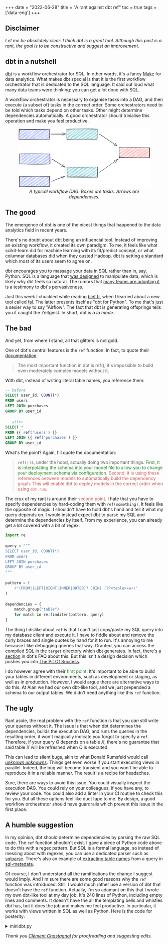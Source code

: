 +++
date = "2022-06-28"
title = "A rant against dbt ref"
toc = true
tags = ['data-eng']
+++

## Disclaimer

*Let me be absolutely clear: I think dbt is a great tool. Although this post is a rant, the goal is to be constructive and suggest an improvement.*

## dbt in a nutshell

[dbt](https://www.getdbt.com/) is a workflow orchestrator for SQL. In other words, it's a fancy [Make](https://www.wikiwand.com/en/Make_(software)) for data analytics. What makes dbt special is that it is the first workflow orchestrator that is dedicated to the SQL language. It said out loud what many data teams were thinking: you can get a lot done with SQL.

A workflow orchestrator is necessary to organise tasks into a DAG, and then execute (a subset of) tasks in the correct order. Some orchestrators need to be told which tasks depend on other tasks. Other might determine dependencies automatically. A good orchestrator should trivialise this operation and make you feel productive.

<div align="center">
<figure >
    <img src="/img/blog/dbt-ref-rant/dag-example.png" style="box-shadow: none;">
    <figcaption><i>A typical workflow DAG. Boxes are tasks. Arrows are dependencies.</i></figcaption>
</figure>
</div>

## The good

The emergence of dbt is one of the nicest things that happened to the data analytics field in recent years.

There's no doubt about dbt being an influencial tool. Instead of improving an existing workflow, it created its own paradigm. To me, it feels like what scikit-learn did for machine learning with its fit/predict concept, or what columnar databases did when they ousted Hadoop. dbt is setting a standard which most of its users seem to agree on.

dbt encourages you to massage your data in SQL rather than in, say, Python. SQL is a language that [was designed](https://www.wikiwand.com/en/SQL) to manipulate data, which is likely why dbt feels so natural. The rumors that [many teams are adopting it](https://www.getdbt.com/blog/next-layer-of-the-modern-data-stack/) is a testimony to dbt's pervasiveness.

Just this week I chuckled while reading [blef.fr](https://www.blef.fr/), when I learned about a new tool called [fal](https://github.com/fal-ai/fal). The latter presents itself as "dbt for Python". To me that's just a sexier way to say "Airflow". The fact that dbt is generating offsprings tells you it caught the Zeitgeist. In short, dbt is *à la mode*.

## The bad

And yet, from where I stand, all that glitters is not gold.

One of dbt's central features is the `ref` function. In fact, to quote their [documentation](https://docs.getdbt.com/reference/dbt-jinja-functions/ref):

> The most important function in dbt is ref(); it's impossible to build even moderately complex models without it.

With dbt, instead of writing literal table names, you reference them:

```sql
-- before
SELECT user_id, COUNT(*)
FROM users
LEFT JOIN purchases
GROUP BY user_id

-- after
SELECT *
FROM {{ ref('users') }}
LEFT JOIN {{ ref('purchases') }}
GROUP BY user_id
```

What's the point? Again, I'll quote the documentation:

> `ref()` is, under the hood, actually doing two important things. <span style="color: forestgreen;">First, it is interpolating the schema into your model file to allow you to change your deployment schema via configuration.</span> <span style="color: indianred;">Second, it is using these references between models to automatically build the dependency graph. This will enable dbt to deploy models in the correct order when using `dbt run`.</span>

The crux of my rant is around their <span style="color: indianred;">second point</span>. I hate that you have to specify dependencies by hard-coding them with `ref(something)`. It feels like the opposite of magic. I shouldn't have to hold dbt's hand and tell it what my query depends on. I would instead expect dbt to parse my SQL and determine the dependencies by itself. From my experience, you can already get a lot covered with a bit of regex:

```py
import re

query = """
SELECT user_id, COUNT(*)
FROM users
LEFT JOIN purchases
GROUP BY user_id
"""

pattern = (
    r'(FROM|(LEFT|RIGHT|INNER|OUTER)? JOIN) (?P<table>\w+)'
)

dependencies = {
    match.group("table")
    for match in re.finditer(pattern, query)
}
```

The thing I dislike about `ref` is that I can't just copy/paste my SQL query into my database client and execute it. I have to fiddle about and remove the curly braces and single quotes by hand for it to run. It's annoying to me because I like debugging queries that way. Granted, you can access the compiled SQL in the `target` directory which dbt generates. In fact, there's [a section](https://docs.getdbt.com/docs/faqs/checking-logs) in dbt's FAQ about this. But this isn't a design decision which pushes you into [The Pit Of Success](https://blog.codinghorror.com/falling-into-the-pit-of-success/).

I do however agree with their <span style="color: forestgreen;">first point</span>. It's important to be able to build your tables in different environments, such as development or staging, as well as in production. However, I would argue there are alternative ways to do this. At Alan we had our own dbt-like tool, and we just prepended a schema to our output tables. We didn't need anything like this `ref` function.

## The ugly

Rant aside, the real problem with the `ref` function is that you *can* still write your queries without it. The issue is that when dbt determines the dependencies, builds the execution DAG, and runs the queries in the resulting order, it won't magically indicate you forgot to specify a `ref`. Therefore, if your query $Q$ depends on a table $X$, there's no guarantee that said table $X$ will be refreshed when $Q$ is executed.

This can lead to silent bugs, akin to what Donald Rumsfeld would call [*unknown unknowns*](https://www.wikiwand.com/en/There_are_known_knowns). Things get even worse if you start executing views in parallel. Indeed, the bug will become transient and you won't be able to reproduce it in a reliable manner. The result is a recipe for headaches.

Sure, there are ways to avoid this issue. You could visually inspect the execution DAG. You could rely on your colleagues, if you have any, to review your code. You could also add a linter in your CI routine to check this for you. But all these options feel like duct tape to me. By design, a good workflow orchestrator should have guardrails which prevent this issue in the first place.

## A humble suggestion

In my opinion, dbt should determine dependencies by parsing the raw SQL code. The `ref` function shouldn't exist. I gave a piece of Python code above to do this with a regex pattern. But SQL is a formal language, so instead of messing about with regexes, you can use a dedicated parser such as [sqlparse](https://github.com/andialbrecht/sqlparse). There's also an example of [extracting table names](https://github.com/macbre/sql-metadata#extracting-tables-from-query) from a query in [sql-metadata](https://github.com/macbre/sql-metadata).

Of course, I don't understand all the ramifications the change I suggest would imply. And I'm sure there are some good reasons why the `ref` function was introduced. Still, I would much rather use a version of dbt that doesn't have the `ref` function. Actually, I'm so adamant on this that I wrote my own dbt-like tool at my day job. It's 240 lines of Python, including empty lines and comments. It doesn't have the all the templating bells and whistles dbt has, but it does the job and makes me feel productive. In particular, it works with views written in SQL as well as Python. Here is the code for posterity:

<details>
  <summary>minidbt.py</summary>

```python
"""

Usage example:

python minidbt.py
python minidbt.py --only view_A --only view_B
python minidbt.py --start view_A
python minidbt.py --end view_B
python minidbt.py --viz

This works for SQL (.sql) as well as Python (.py) views.
The views are assumed to be stored in a views directory.

"""
import abc
import ast
import dataclasses
import importlib
import itertools
import os
import pathlib
import re
import typing

import networkx as nx
import typer
from google.cloud import bigquery


@dataclasses.dataclass
class View(abc.ABC):
    path: pathlib.Path

    def __post_init__(self):
        if not isinstance(self.path, pathlib.Path):
            self.path = pathlib.Path(self.path)

    @property
    def name(self):
        return self.path.stem

    @classmethod
    def from_path(cls, path):
        if path.suffix == ".py":
            return PythonView(path)
        if path.suffix == ".sql":
            return SQLView(path)

    @property
    @abc.abstractmethod
    def dependencies(self) -> typing.Set[str]:
        ...

    @abc.abstractmethod
    def run(self, client):
        ...


class SQLView(View):
    @property
    def query(self):
        return self.path.read_text().rstrip().rstrip(";")

    @property
    def cte_names(self):
        pattern = r'"?(?P<table>\w+)"? AS \('
        return {
            match.group("table")
            for match in re.finditer(pattern, self.query, re.IGNORECASE)
        }

    @classmethod
    def _parse_sql_dependencies(cls, query):
        pattern = (
            r'(FROM|(LEFT|RIGHT|INNER|OUTER)? JOIN) "?(?P<schema>\w+)\.(?P<table>\w+)"?'
        )
        return {
            match.group("table") for match in re.finditer(pattern, query, re.IGNORECASE)
        }

    @property
    def dependencies(self):
        return self._parse_sql_dependencies(self.query)

    def run(self):
        client = bigquery.Client()
        job = client.create_job(
            {
                "query": {
                    "query": self.query,
                    "destinationTable": {
                        "projectId": "carbonfact",
                        "datasetId": "analytics",
                        "tableId": self.name,
                    },
                    "createDisposition": "CREATE_IF_NEEDED",
                    "writeDisposition": "WRITE_TRUNCATE",
                }
            }
        )
        job.result()


class PythonView(View):
    @property
    def dependencies(self):
        def _dependencies():

            code = self.path.read_text()
            for node in ast.walk(ast.parse(code)):
                # pd.read_gbq
                try:
                    if (
                        isinstance(node, ast.Call)
                        and node.func.value.id == "pd"
                        and node.func.attr == "read_gbq"
                    ):
                        yield from SQLView._parse_sql_dependencies(node.args[0].value)
                except AttributeError:
                    pass

                # .query
                try:
                    if isinstance(node, ast.Call) and node.func.attr == "query":
                        yield from SQLView._parse_sql_dependencies(node.args[0].value)
                except AttributeError:
                    pass

        return set(_dependencies())

    def run(self):
        client = bigquery.Client()

        mod = importlib.import_module("views")
        output = getattr(mod, self.name).output

        job_config = bigquery.LoadJobConfig(
            schema=[],
            write_disposition="WRITE_TRUNCATE",
        )

        job = client.load_table_from_dataframe(
            output, f"carbonfact.analytics.{self.name}", job_config=job_config
        )
        job.result()


class DAGOfViews(nx.DiGraph):
    def __init__(self, views: typing.List[View] = None):
        super().__init__(
            (dependency, view.name)
            for view in views or []
            for dependency in view.dependencies
        )
        # Some views have no dependencies but still have to be included
        for view in views or []:
            self.add_node(view.name)


def main(
    only: typing.Optional[typing.List[str]] = typer.Option(None),
    start: typing.Optional[str] = typer.Option(None),
    end: typing.Optional[str] = typer.Option(None),
    inclusive: bool = True,
    viz: bool = False,
):

    # Enumerate the views
    here = pathlib.Path(__file__)
    views = [
        View.from_path(path)
        for path in itertools.chain(
            here.parent.glob("views/*.py"), here.parent.glob("views/*.sql")
        )
        if path.name != "__init__.py"
    ]
    dag = DAGOfViews(views)
    views = {view.name: view for view in views if view}

    # Determine the execution order
    if only:
        order = only
    elif start:
        order = [start] if inclusive else []
        for src, dst in nx.bfs_edges(dag, start):
            if dst not in order:
                order.append(dst)
    elif end:
        subset = {end} if inclusive else []
        for src, dst in nx.bfs_edges(dag, end, reverse=True):
            if dst not in subset and dst in views:
                subset.add(dst)
        order = list(nx.topological_sort(dag.subgraph(subset)))
    else:
        order = list(nx.topological_sort(dag))

    # Visualize dependencies
    if viz:
        import graphviz

        dot = graphviz.Digraph()

        for node in dag.nodes:
            style = {}
            # Source tables
            if node not in views.keys():
                style["shape"] = "box"
            # Views
            else:
                if isinstance(views[node], PythonView):
                    style["color"] = "darkgoldenrod2"
                    style["fontcolor"] = "dodgerblue4"
            if node in order:
                style["style"] = "filled"
                style["fillcolor"] = "lightgreen"
            dot.node(node, **style)

        # Dependencies
        for dst in dag.nodes:
            for src in dag.predecessors(dst):
                dot.edge(src, dst)

        dot.render(view=True, cleanup=True)
        return

    # Run views
    for view_name in order:
        if not (view := views.get(view_name)):
            continue
        print(view.name, end="\r")
        view.run()
        print("\033[92m" + view.name + "\033[0m")


if __name__ == "__main__":
    typer.run(main)
```
</details>

*Thank you [Clément Chastagnol](https://clementc.github.io/pages/about.html) for proofreading and suggesting edits.*
